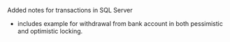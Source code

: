 Added notes for transactions in SQL Server
* includes example for withdrawal from bank account in both pessimistic and optimistic locking.

